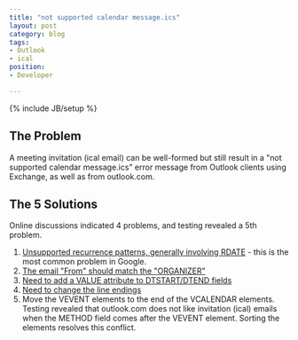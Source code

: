 ```yaml
---
title: "not supported calendar message.ics"
layout: post
category: blog
tags:
- Outlook
- ical
position:
- Developer

---
```

{% include JB/setup %}

## The Problem

A meeting invitation (ical email) can be well-formed but still result in a "not supported calendar message.ics" error message from Outlook clients using Exchange, as well as from outlook.com.

## The 5 Solutions

Online discussions indicated 4 problems, and testing revealed a 5th problem.

1. [Unsupported recurrence patterns, generally involving RDATE](https://sourceforge.net/p/mrbs/support-requests/250/) - this is the most common problem in Google.
1. [The email "From" should match the "ORGANIZER"](https://stackoverflow.com/questions/27662899/outlook-365-receives-a-message-that-has-an-attachment-that-is-named-not-support)
1. [Need to add a VALUE attribute to DTSTART/DTEND fields](https://stackoverflow.com/questions/37622750/getting-not-supported-calendar-message-ics-attachment-with-outlook-email-invit)
1. [Need to change the line endings](https://stackoverflow.com/questions/42349624/outlook-2013-shows-not-supported-calendar-message-ics-but-gmail-outlook-2007/45594484#45594484)
1. Move the VEVENT elements to the end of the VCALENDAR elements. Testing revealed that outlook.com does not like invitation (ical) emails when the METHOD field comes after the VEVENT element. Sorting the elements resolves this conflict. 

